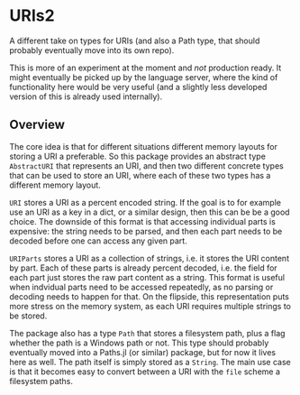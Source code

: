 # URIs2

A different take on types for URIs (and also a Path type, that should probably eventually move into its own repo).

This is more of an experiment at the moment and _not_ production ready. It might eventually be picked up by the language
server, where the kind of functionality here would be very useful (and a slightly less developed version of this is already
used internally).

## Overview

The core idea is that for different situations different memory layouts for storing a URI a preferable. So this package
provides an abstract type `AbstractURI` that represents an URI, and then two different concrete types that can be
used to store an URI, where each of these two types has a different memory layout.

`URI` stores a URI as a percent encoded string. If the goal is to for example use an URI as a key in a dict, or a similar
design, then this can be be a good choice. The downside of this format is that accessing individual parts is expensive:
the string needs to be parsed, and then each part needs to be decoded before one can access any given part.

`URIParts` stores a URI as a collection of strings, i.e. it stores the URI content by part. Each of these parts is
already percent decoded, i.e. the field for each part just stores the raw part content as a string. This format is useful
when indvidual parts need to be accessed repeatedly, as no parsing or decoding needs to happen for that. On the flipside,
this representation puts more stress on the memory system, as each URI requires multiple strings to be stored.

The package also has a type `Path` that stores a filesystem path, plus a flag whether the path is a Windows path or not.
This type should probably eventually moved into a Paths.jl (or similar) package, but for now it lives here as well.
The path itself is simply stored as a `String`. The main use case is that it becomes easy to convert between a URI with
the `file` scheme a filesystem paths.
